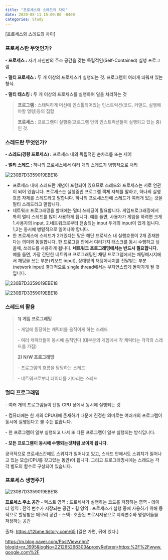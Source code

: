 ```yaml
---
title: "프로세스와 스레드의 차이"
date: 2020-08-11 15:00:00 -0400
categories: Study
---
```

[프로세스와 스레드의 차이]



### 프로세스란 무엇인가?

**- 프로세스 :** 자기 자신만의 주소 공간을 갖는 독립적인(Self-Contained) 실행 프로그램

**- 멀티 프로세스 :** 두 개 이상의 프로세스가 실행되는 것. 프로그램이 여러개 띄워져 있는 형식.

**- 멀티 태스킹 :** 두 개 이상의 프로세스를 실행하여 일을 처리하는 것



> **프로그램 :** 스태틱하게 머신에 인스톨되어있는 인스트럭션(코드, 커맨드, 실행해야할 명령)등의 집합
>
> **프로세스 :** 프로그램이 실행중(프로그램 안의 인스트럭션들이 실행되고 있는 중)인 것.
>
> 

### 스레드란 무엇인가?

**- 스레드(경량 프로세스) :** 프로세스 내의 독립적인 순차흐름 또는 제어

**- 멀티 스레드 :** 하나의 프로세스에서 여러 개의 스레드가 병행적으로 처리

![230B7D3359019EBE18](../../assets/images/study/processAndThread/그림1.jpg)

- 프로세스 내에 스레드란 개념이 포함되어 있으므로 스레드와 프로세스는 서로 연관이 되어 있습니다. 프로세스는 실행중인 프로그램 객체 자체를 말하고, 하나의 실행흐름 자체를 스레드라고 말합니다. 하나의 프로세스안에 스레드가 여러개 있는 것을 멀티 스레드라고 말합니다. 
- 네트워크 프로그래밍을 할때에는 멀티 쓰레딩이 필요합니다. 게임프로그래밍에서 특히 멀티 스레드를 많이 사용하게 됩니다. 예를 들면, 사용자가 게임을 하려면 크게 1.사용자의 input, 2.네트워크로부터 전송되는 input 두개의 input이 있게 됩니다. 1,2는 동시에 병렬적으로 일어나야 합니다.
- 한 프로세스에 스레드가 2개있다는 말은 해단 프로세스 내 실행흐름이 2개 존재한다는 의미와 동일합니다. 한 프로그램 안에서 여러가지 태스크를 동시 수행하고 싶을때, 쓰레드를 사용하게 됩니다. **네트워크 프로그래밍에서는 반드시 필요합니다.** 예를 들면, 가장 간단한 네트워크 프로그래밍인 채팅 프로그램에서는 채팅메시지에서 채팅을 쓰는 부분(키보드 input), 상대방의 채팅메시지를 전달받는 부분(network input) 결과적으로 single thread에서는 부자연스럽게 돌아가게 될 것입니다.

![230B7D3359019EBE18](../../assets/images/study/processAndThread/그림2.png)

![230B7D3359019EBE18](../../assets/images/study/processAndThread/그림3.png)

### 스레드의 활용

> **1) 게임 프로그래밍**
>
> \- 게임에 등장하는 캐릭터를 움직이게 하는 스레드
>
> \- 여러 캐릭터들이 동시에 움직인다 (대부분의 게임에서 각 캐릭터는 각각의 스레드를 가짐)
>
> **2) N/W 프로그래밍**
>
> \- 프로그램의 흐름을 담당하는 스레드
>
> \- 네트워크로부터 데이터를 기다리는 스레드



### 멀티 프로그래밍

\- 여러 개의 프로그램들이 단일 CPU 상에서 동시에 실행되는 것

\- 컴퓨터에는 한 개의 CPU내에 존재하기 때문에 진정한 의미로는 여러개의 프로그램이 동시에 실행된다고 볼 수는 없습니다.

\- 한 프로그램이 일부 실행되고 나서 또 다른 프로그램이 일부 실행되는 방식입니다.

**- 모든 프로그램이 동시에 수행되는것처럼 보이게 됩니다.**





궁극적으로 프로세스간에도 스위치가 일어나고 있고, 스레드 안에서도 스위치가 일어나고 있는 모습(CPU를 갖고있는 동안)이 됩니다. 그리고 프로그래밍시에는 스레드는 각각 별도의 함수로 구성되어 있습니다.



### 프로세스 생명주기

![230B7D3359019EBE18](../../assets/images/study/processAndThread/그림4.png)



**프로세스 주소 공간**
\- 텍스트 영역 : 프로세서가 실행하는 코드를 저장하는 영역
\- 데이터 영역 : 전역 변수가 저장되는 공간
\- 힙 영역 : 프로세스가 실행 중에 사용하기 위해 동적으로 할당받은 메모리 공간
\- 스택 : 호출된 프로시저용으로 지역변수와 명령어들을 저장하는 공간





출처: https://12bme.tistory.com/65 [길은 가면, 뒤에 있다.]

https://m.blog.naver.com/PostView.nhn?blogId=nr_1995&logNo=221265266303&proxyReferer=https:%2F%2Fwww.google.com%2F